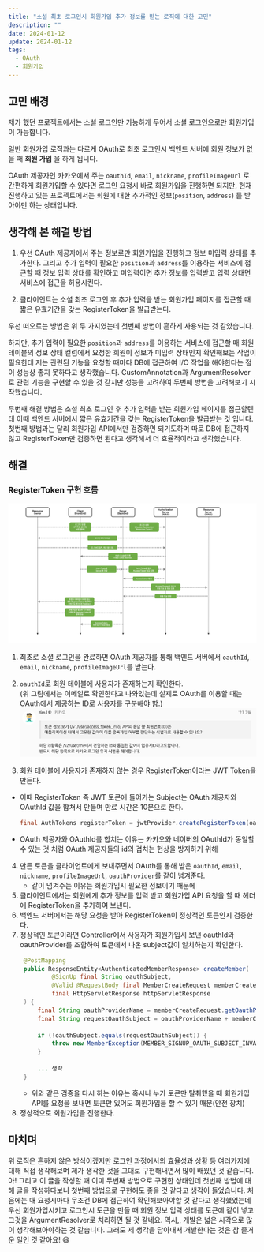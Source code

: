 ```yaml
---
title: "소셜 최초 로그인시 회원가입 추가 정보를 받는 로직에 대한 고민"
description: ""
date: 2024-01-12
update: 2024-01-12
tags:
  - OAuth
  - 회원가입
---
```


## 고민 배경

제가 했던 프로젝트에서는 소셜 로그인만 가능하게 두어서 소셜 로그인으로만 회원가입이 가능합니다.

일반 회원가입 로직과는 다르게 OAuth로 최초 로그인시 백엔드 서버에 회원 정보가 없을 때 **회원 가입** 을 하게 됩니다.

OAuth 제공자인 카카오에서 주는 `oauthId`, `email`, `nickname`, `profileImageUrl` 로 간편하게 회원가입할 수 있다면 로그인 요청시 바로 회원가입을 진행하면 되지만, 현재 진행하고 있는 프로젝트에서는 회원에 대한 추가적인 정보(`position`, `address`) 를 받아야만 하는 상태입니다.

## 생각해 본 해결 방법
1. 우선 OAuth 제공자에서 주는 정보로만 회원가입을 진행하고 정보 미입력 상태를 추가한다. 그리고 추가 입력이 필요한 `position`과 `address`를 이용하는 서비스에 접근할 때 정보 입력 상태를 확인하고 미입력이면 추가 정보를 입력받고 입력 상태면 서비스에 접근을 허용시킨다.

2. 클라이언트는 소셜 최초 로그인 후 추가 입력을 받는 회원가입 페이지를 접근할 때 짧은 유효기간을 갖는 RegisterToken을 발급받는다.

우선 떠오르는 방법은 위 두 가지였는데 첫번째 방법이 흔하게 사용되는 것 같았습니다. 

하지만, 추가 입력이 필요한 `position`과 `address`를 이용하는 서비스에 접근할 때 회원 테이블의 정보 상태 컬럼에서 요청한 회원이 정보가 미입력 상태인지 확인해보는 작업이 필요한데 저는 관련된 기능을 요청할 때마다 DB에 접근하여 I/O 작업을 해야한다는 점이 성능상 좋지 못하다고 생각했습니다. CustomAnnotation과 ArgumentResolver로 관련 기능을 구현할 수 있을 것 같지만 성능을 고려하여 두번째 방법을 고려해보기 시작했습니다.

두번째 해결 방법은 소셜 최초 로그인 후 추가 입력을 받는 회원가입 페이지를 접근할텐데 이때 백엔드 서버에서 짧은 유효기간을 갖는 RegisterToken을 발급받는 것 입니다. 첫번째 방법과는 달리 회원가입 API에서만 검증하면 되기도하며 따로 DB에 접근하지 않고 RegisterToken만 검증하면 된다고 생각해서 더 효율적이라고 생각했습니다.

## 해결
### **RegisterToken 구현 흐름**
![image](registertoken.png)
1. 최초로 소셜 로그인을 완료하면 OAuth 제공자를 통해 백엔드 서버에서 `oauthId`, `email`, `nickname`, `profileImageUrl`를 받는다.

2. `oauthId`로 회원 테이블에 사용자가 존재하는지 확인한다.<br>
    (위 그림에서는 이메일로 확인한다고 나와있는데 실제로 OAuth를 이용할 때는 OAuth에서 제공하는 ID로 사용자를 구분해야 함.)
    ![image](kakao.png)

3. 회원 테이블에 사용자가 존재하지 않는 경우 RegisterToken이라는 JWT Token을 만든다.
  - 이때 RegisterToken 즉 JWT 토큰에 들어가는 Subject는 OAuth 제공자와 OAuthId 값을 합쳐서 만들며 만료 시간은 10분으로 한다.
    ``` java
    final AuthTokens registerToken = jwtProvider.createRegisterToken(oauthProviderName + oauthMember.getOauthId());
    ```
  - OAuth 제공자와 OAuthId를 합치는 이유는 카카오와 네이버의 OAuthId가 동일할 수 있는 것 처럼 OAuth 제공자들의 id의 겹치는 현상을 방지하기 위해
4. 만든 토큰을 클라이언트에게 보내주면서 OAuth를 통해 받은 `oauthId`, `email`, `nickname`, `profileImageUrl`, `oauthProvider`를 같이 넘겨준다.
   - 같이 넘겨주는 이유는 회원가입시 필요한 정보이기 때문에
5. 클라이언트에서는 회원에게 추가 정보를 입력 받고 회원가입 API 요청을 할 때 헤더에 RegisterToken을 추가하여 보낸다.
6. 백엔드 서버에서는 해당 요청을 받아 RegisterToken이 정상적인 토큰인지 검증한다.
7. 정상적인 토큰이라면 Controller에서 사용자가 회원가입시 보낸 oauthId와 oauthProvider를 조합하여 토큰에서 나온 subject값이 일치하는지 확인한다.
   ``` java
    @PostMapping
    public ResponseEntity<AuthenticatedMemberResponse> createMember(
            @SignUp final String oauthSubject,
            @Valid @RequestBody final MemberCreateRequest memberCreateRequest,
            final HttpServletResponse httpServletResponse
    ) {
        final String oauthProviderName = memberCreateRequest.getOauthProvider().name();
        final String requestOauthSubject = oauthProviderName + memberCreateRequest.getOauthId();

        if (!oauthSubject.equals(requestOauthSubject)) {
            throw new MemberException(MEMBER_SIGNUP_OAUTH_SUBJECT_INVALID, requestOauthSubject);
        }

        ... 생략
    }
   ```
   - 위와 같은 검증을 다시 하는 이유는 혹시나 누가 토큰만 탈취했을 때 회원가입 API를 요청을 보내면 토큰만 있어도 회원가입을 할 수 있기 때문(안전 장치)
8. 정상적으로 회원가입을 진행한다.

## 마치며
위 로직은 흔하지 않은 방식이겠지만 로그인 과정에서의 효율성과 상황 등 여러가지에 대해 직접 생각해보며 제가 생각한 것을 그대로 구현해내면서 많이 배웠던 것 같습니다.
아! 그리고 이 글을 작성할 때 이미 두번째 방법으로 구현한 상태인데 첫번째 방법에 대해 글을 작성하다보니 첫번째 방법으로 구현해도 좋을 것 같다고 생각이 들었습니다.
처음에는 매 요청시마다 무조건 DB에 접근하여 확인해보아야할 것 같다고 생각했었는데 우선 회원가입시키고 로그인시 토큰을 만들 때 회원 정보 입력 상태를 토큰에 같이 넣고 그것을 ArgumentResolver로 처리하면 될 것 같네요. 역시,, 개발은 넓은 시각으로 많이 생각해보아야하는 것 같습니다. 그래도 제 생각을 담아내서 개발한다는 것은 참 즐거운 일인 것 같아요! 😆